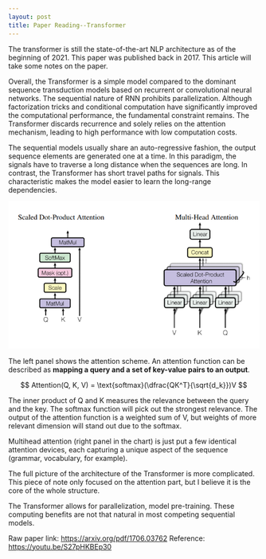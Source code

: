 ```yaml
---
layout: post
title: Paper Reading--Transformer
---
```


The transformer is still the state-of-the-art NLP architecture as of the beginning of 2021. This paper was published back in 2017. This article will take some notes on the paper.

Overall, the Transformer is a simple model compared to the dominant sequence transduction models based on recurrent or convolutional neural networks. The sequential nature of RNN prohibits parallelization. Although factorization tricks and conditional computation have significantly improved the computational performance, the fundamental constraint remains. The Transformer discards recurrence and solely relies on the attention mechanism, leading to high performance with low computation costs.

The sequential models usually share an auto-regressive fashion, the output sequence elements are generated one at a time. In this paradigm, the signals have to traverse a long distance when the sequences are long. In contrast, the Transformer has short travel paths for signals. This characteristic makes the model easier to learn the long-range dependencies. 

![attention](assets/day1_pic1.PNG)

The left panel shows the attention scheme. An attention function can be described as **mapping a query and a set of key-value pairs to an output**.

$$ Attention(Q, K, V) = \text{softmax}(\dfrac{QK^T}{\sqrt{d_k}})V $$

The inner product of Q and K measures the relevance between the query and the key. The softmax function will pick out the strongest relevance. The output of the attention function is a weighted sum of V, but weights of more relevant dimension will stand out due to the softmax. 

Multihead attention (right panel in the chart) is just put a few identical attention devices, each capturing a unique aspect of the sequence (grammar, vocabulary, for example). 

The full picture of the architecture of the Transformer is more complicated. This piece of note only focused on the attention part, but I believe it is the core of the whole structure.

The Transformer allows for parallelization, model pre-training. These computing benefits are not that natural in most competing sequential models.

Raw paper link: https://arxiv.org/pdf/1706.03762
Reference: https://youtu.be/S27pHKBEp30
